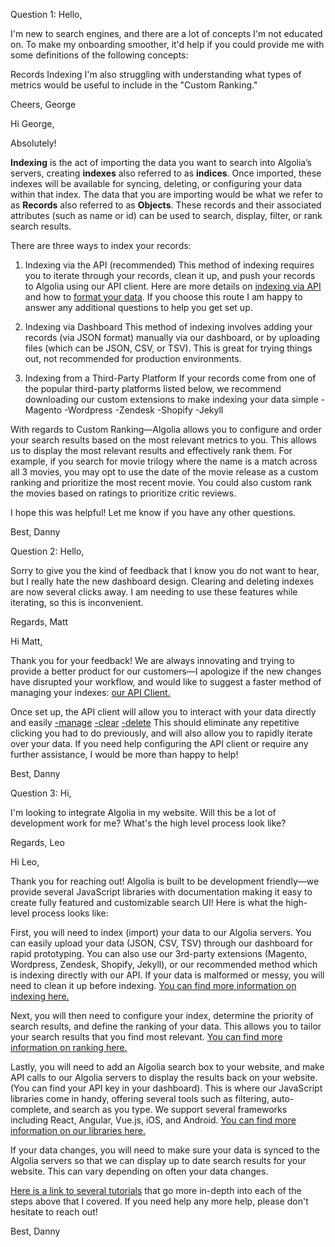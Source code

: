 Question 1: Hello,

I'm new to search engines, and there are a lot of concepts I'm not educated on. To make my onboarding smoother, it'd help if you could provide me with some definitions of the following concepts:

Records
Indexing
I'm also struggling with understanding what types of metrics would be useful to include in the "Custom Ranking."

Cheers, George


Hi George,

Absolutely!

**Indexing** is the act of importing the data you want to search into Algolia’s servers, creating **indexes** also referred to as **indices**. Once imported, these indexes will be available for syncing, deleting, or configuring your data within that index. 
The data that you are importing would be what we refer to as **Records** also referred to as **Objects**. These records and their associated attributes (such as name or id) can be used to search, display, filter, or rank search results. 

There are three ways to index your records:

1) Indexing via the API (recommended)
This method of indexing requires you to iterate through your records, clean it up, and push your records to Algolia using our API client. Here are more details on [indexing via API](https://www.algolia.com/doc/guides/indexing/indexing-overview/#indexing-via-the-api) and how to [format your data](https://www.algolia.com/doc/guides/indexing/structuring-your-data/). If you choose this route I am happy to answer any additional questions to help you get set up.

2) Indexing via Dashboard
This method of indexing involves adding your records (via JSON format) manually via our dashboard, or by uploading files (which can be JSON, CSV, or TSV). This is great for trying things out, not recommended for production environments.

3) Indexing from a Third-Party Platform
If your records come from one of the popular third-party platforms listed below, we recommend downloading our custom extensions to make indexing your data simple
-Magento
-Wordpress
-Zendesk
-Shopify
-Jekyll

With regards to Custom Ranking—Algolia allows you to configure and order your search results based on the most relevant metrics to you. This allows us to display the most relevant results and effectively rank them. For example, if you search for movie trilogy where the name is a match across all 3 movies, you may opt to use the date of the movie release as a custom ranking and prioritize the most recent movie. You could also custom rank the movies based on ratings to prioritize critic reviews. 

I hope this was helpful! Let me know if you have any other questions. 

Best,
Danny





Question 2: Hello,

Sorry to give you the kind of feedback that I know you do not want to hear, but I really hate the new dashboard design. Clearing and deleting indexes are now several clicks away. I am needing to use these features while iterating, so this is inconvenient.

Regards, Matt

Hi Matt,

Thank you for your feedback! We are always innovating and trying to provide a better product for our customers—I apologize if the new changes have disrupted your workflow, and would like to suggest a faster method of managing your indexes: [our API Client.](https://www.algolia.com/doc/api-client/php/getting-started/)

Once set up, the API client will allow you to interact with your data directly and easily 
[-manage](https://www.algolia.com/doc/api-client/manage-indices/)
[-clear](https://www.algolia.com/doc/api-reference/api-methods/clear-index/)
[-delete](https://www.algolia.com/doc/api-reference/api-methods/delete-index/)
This should eliminate any repetitive clicking you had to do previously, and will also allow you to rapidly iterate over your data. If you need help configuring the API client or require any further assistance, I would be more than happy to help!

Best,
Danny




Question 3: Hi,

I'm looking to integrate Algolia in my website. Will this be a lot of development work for me? What's the high level process look like?

Regards, Leo



Hi Leo,

Thank you for reaching out! Algolia is built to be development friendly—we provide several JavaScript libraries with documentation making it easy to create fully featured and customizable search UI! Here is what the high-level process looks like:

First, you will need to index (import) your data to our Algolia servers. You can easily upload your data (JSON, CSV, TSV) through our dashboard for rapid prototyping.
You can also use our 3rd-party extensions (Magento, Wordpress, Zendesk, Shopify, Jekyll), or our recommended method which is indexing directly with our API. If your data is malformed or messy, you will need to clean it up before indexing. [You can find more information on indexing here.](https://www.algolia.com/doc/guides/indexing/indexing-overview/)

Next, you will then need to configure your index, determine the priority of search results, and define the ranking of your data. This allows you to tailor your search results that you find most relevant. [You can find more information on ranking here.](https://www.algolia.com/doc/guides/ranking/ranking-formula/)

Lastly, you will need to add an Algolia search box to your website, and make API calls to our Algolia servers to display the results back on your website. (You can find your API key in your dashboard). This is where our JavaScript libraries come in handy, offering several tools such as filtering, auto-complete, and search as you type. We support several frameworks including React, Angular, Vue.js, iOS, and Android. [You can find more information on our libraries here.](https://www.algolia.com/doc/guides/search-ui/search-libraries/)

If your data changes, you will need to make sure your data is synced to the Algolia servers so that we can display up to date search results for your website. This can vary depending on often your data changes.

[Here is a link to several tutorials](https://www.algolia.com/doc/tutorials/) that go more in-depth into each of the steps above that I covered. If you need help any more help, please don't hesitate to reach out!

Best,
Danny
